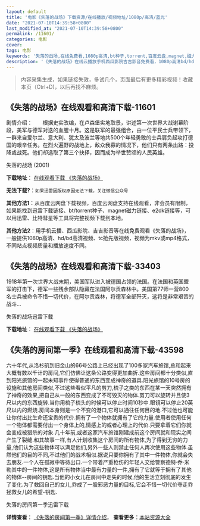 ```yaml
---
layout: default
title: '电影《失落的战场》下载资源/在线播放/视频地址/1080p/高清/蓝光'
date: "2021-07-10T14:39:58+0800"
last_modified_at: "2021-07-10T14:39:58+0800"
permalink: /11601/
categories: 电影
cover:
tags: 电影
keywords: '失落的战场,在线免费看,1080p高清,bt种子,torrent,百度云盘,magnet,磁力链,迅雷下载资源'
description: '《失落的战场》在线云播放手机西瓜影院吉吉影音免费看，1080p高清bd/hd未删减完整版和tc抢先枪版，mkv/mp4格式，附带bt/torrent种子、magnet/磁力链、百度云盘、网盘资源迅雷下载链接'
---
```


>内容采集生成，如果链接失效，多试几个，页面最后有更多精彩视频！收藏本页（Ctrl+D)，以后再找不麻烦。


## 《失落的战场》在线观看和高清下载-11601

剧情介绍：　　根据史实改编，在卢森堡实地取景，讲述第一次世界大战谢幕阶段，美军与德军对迭的血腥十月。这是联军的最强组合，由一位平民士兵带领下，一群来自爱尔兰、意大利、犹太及波兰等地共500个年轻勇敢的士兵肩负起攻打德国的艰辛任务。在烈火遍野的战地上，敌众我寡的情况下，他们只有两条出路：投降或战死。他们却选取了第三个抉择，因而成为举世赞颂的人民英雄。


失落的战场 (2001)

**下载地址**： [在线观看下载 《失落的战场》](https://www.btbtdy.me/btdy/dy7594.html) 


**无法下载?**：`如果迅雷因版权原因无法下载，关注微信公众号 `

**其他方法1**：从百度云网盘下载视频，百度云网盘支持在线观看，非会员有限制，如果能找到迅雷下载链接、bt/torrent种子、magnet磁力链接、e2dk链接等，可以用迅雷、比特彗星等工具将完整视频下载到本地。

**其他方法2**：用手机云播、西瓜影院、吉吉影音等在线免费观看《失落的战场》，一般提供1080p高清、hd/bd高清视频、tc抢先版视频，视频为mkv或mp4格式，不同站点视频质量和播放速度不同。


## 《失落的战场》在线观看和高清下载-33403

1918年第一次世界大战末期，美国军队进入被德国占领的法国。在法国和英国盟军的打击下，德军一些残余部队隐藏在法国阿尔贡森林中。美国第77师一营800名士兵被命令不惜一切代价，在阿尔贡森林，将德军全部歼灭，这将是非常艰苦的战斗...


失落的战场迅雷下载

**下载地址**： [在线观看下载 《失落的战场》](https://www.993dy.com//vod-detail-id-14115.html) 


## 《失落的房间第一季》在线观看和高清下载-43598

六十年代,从洛杉矶到旧金山的66号公路上已经出现了100多家汽车旅馆,总和起来大概有数以千计的房间,它们仿佛让这条公路变得更加曲折.这些房间都十分类似,直到阳光旅馆的一起未知事件使得普通的东西变成神奇的道具.阳光旅馆的10号房的设施和其他房间类似,不过这些看似平凡的剪刀,梳子之类的东西在某一天突然拥有了神奇的效果,把自己从一般的东西变成了不可毁灭的物体.剪刀可以旋转并且使3尺以内的东西旋转.当你用梳子梳头的时候可以停止时间10秒中.眼镜可以停止20英尺以内的燃烧.房间本身则是一个不变的港口,它可以通往任何目的地.不过他也可能让你付出比生命还宝贵的代价.拥有了一个物体就拥有了它的力量.使用者使用任何一个物体都需要付出一个身体上的,情感上的或者心理上的代价.只要拿着它们你就会变成被猎杀的对象.几十年前,或者这家汽车旅馆刚建成前这个房间就和现实之间产生了裂缝.和其故事一样,有人计划收集这个房间的所有物体,为了得到无穷的力量,他们认为这些物体可以满足他们,另外一些人则禁止任何人再次使用这些物体.虽然他们的目的不同,不过他们的战术相似.据说只要你拥有了其中一件物体,你就会失去朋友.一个人在孤寂中等待出口.一个带着严重枪伤的年轻人交给警察德特·乔&middot;米勒其中的一件物体,这是所有物体当中最有力量的一件,拥有了它就等于拥有了其他的物体--房间的钥匙.当他的小女儿在房间中走失的时候,他的生活立刻彻底的发生了变化.为了救回自己的女儿,乔成了一股邪恶力量的目标,它会不惜一切代价夺走乔拯救女儿的希望-钥匙.


失落的房间第一季迅雷下载

**详情查看**： [《失落的房间第一季》详情介绍](/movie/43598/)， **查看更多**：[本站资源大全](/movie/t/all/)

